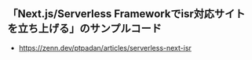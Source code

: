 ## 「Next.js/Serverless Frameworkでisr対応サイトを立ち上げる」のサンプルコード

- https://zenn.dev/ptpadan/articles/serverless-next-isr
